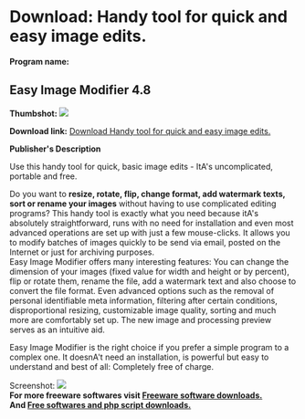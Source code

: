 # Download: Handy tool for quick and easy image edits.

**Program name:**

## Easy Image Modifier 4.8

  
**Thumbshot:** ![](http://www.freewarefiles.com/screenshot/easyimgmodifier4_md.jpg)   
  
**Download link:** [Download Handy tool for quick and easy image edits.](http://freesoftwares.boysofts.com/Easy-Image-Modifier_program_47468.html)  
  


**Publisher's Description**  
  


Use this handy tool for quick, basic image edits - ItA's uncomplicated, portable and free. 

Do you want to **resize, rotate, flip, change format, add watermark texts, sort or rename your images** without having to use complicated editing programs? This handy tool is exactly what you need because itA's absolutely straightforward, runs with no need for installation and even most advanced operations are set up with just a few mouse-clicks. It allows you to modify batches of images quickly to be send via email, posted on the Internet or just for archiving purposes.  
Easy Image Modifier offers many interesting features: You can change the dimension of your images (fixed value for width and height or by percent), flip or rotate them, rename the file, add a watermark text and also choose to convert the file format. Even advanced options such as the removal of personal identifiable meta information, filtering after certain conditions, disproportional resizing, customizable image quality, sorting and much more are comfortably set up. The new image and processing preview serves as an intuitive aid.

Easy Image Modifier is the right choice if you prefer a simple program to a complex one. It doesnA't need an installation, is powerful but easy to understand and best of all: Completely free of charge. 

  
  
Screenshot: ![](http://www.freewarefiles.com/screenshot/easyimgmodifier4.jpg)   
**For more freeware softwares visit [Freeware software downloads.](http://freesoftwares.boysofts.com/)**   
**And [Free softwares and php script downloads.](http://www.boysofts.com/)**
